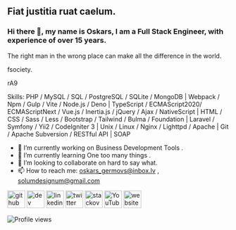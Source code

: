## Fiat justitia ruat caelum.
### Hi there 👋, my name is Oskars, I am a Full Stack Engineer, with experience of over 15 years.
The right man in the wrong place can make all the difference in the world.

fsociety.

rA9

Skills: PHP / MySQL / SQL / PostgreSQL / SQLite / MongoDB | Webpack / Npm / Gulp / Vite / Node.js / Deno | TypeScript / ECMAScript2020/ ECMAScriptNext / Vue.js / Inertia.js / jQuery / Ajax / NativeScript | HTML / CSS / Sass / Less / Bootstrap / Tailwind / Bulma / Foundation | Laravel / Symfony / Yii2 / CodeIgniter 3 | Unix / Linux / Nginx / Lighttpd / Apache | Git / Apache Subversion / RESTful API | SOAP

- 🔭 I’m currently working on Business Development Tools .
- 🌱 I’m currently learning One too many things .
- 👯 I’m looking to collaborate on hard to say what. 
- 📫 How to reach me: oskars_germovs@inbox.lv , solumdesignum@gmail.com


[<img src='https://cdn.jsdelivr.net/npm/simple-icons@3.0.1/icons/github.svg' alt='github' height='40'>](https://github.com/faks)  [<img src='https://cdn.jsdelivr.net/npm/simple-icons@3.0.1/icons/dev-dot-to.svg' alt='dev' height='40'>](https://dev.to/faks)  [<img src='https://cdn.jsdelivr.net/npm/simple-icons@3.0.1/icons/linkedin.svg' alt='linkedin' height='40'>](https://www.linkedin.com/in/oskars-germovs-a94b3318a/)  [<img src='https://cdn.jsdelivr.net/npm/simple-icons@3.0.1/icons/twitter.svg' alt='twitter' height='40'>](https://twitter.com/faksx)  [<img src='https://cdn.jsdelivr.net/npm/simple-icons@3.0.1/icons/stackoverflow.svg' alt='stackoverflow' height='40'>](https://stackoverflow.com/users/4970477)  [<img src='https://cdn.jsdelivr.net/npm/simple-icons@3.0.1/icons/youtube.svg' alt='YouTube' height='40'>](https://www.youtube.com/c/hakerx1)  [<img src='https://cdn.jsdelivr.net/npm/simple-icons@3.0.1/icons/icloud.svg' alt='website' height='40'>](https://solum-designum.eu)  

![Profile views](https://gpvc.arturio.dev/faks)  

